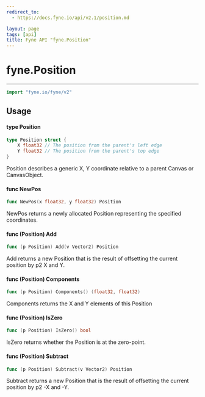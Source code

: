 ```yaml
---
redirect_to:
  - https://docs.fyne.io/api/v2.1/position.md

layout: page
tags: [api]
title: Fyne API "fyne.Position"
---
```



# fyne.Position
---
```go
import "fyne.io/fyne/v2"
```

## Usage

#### type Position

```go
type Position struct {
	X float32 // The position from the parent's left edge
	Y float32 // The position from the parent's top edge
}
```

Position describes a generic X, Y coordinate relative to a parent Canvas or CanvasObject.

#### func  NewPos

```go
func NewPos(x float32, y float32) Position
```
NewPos returns a newly allocated Position representing the specified coordinates.

#### func (Position) Add

```go
func (p Position) Add(v Vector2) Position
```
Add returns a new Position that is the result of offsetting the current position by p2 X and Y.

#### func (Position) Components

```go
func (p Position) Components() (float32, float32)
```
Components returns the X and Y elements of this Position

#### func (Position) IsZero

```go
func (p Position) IsZero() bool
```
IsZero returns whether the Position is at the zero-point.

#### func (Position) Subtract

```go
func (p Position) Subtract(v Vector2) Position
```
Subtract returns a new Position that is the result of offsetting the current position by p2 -X and -Y.
